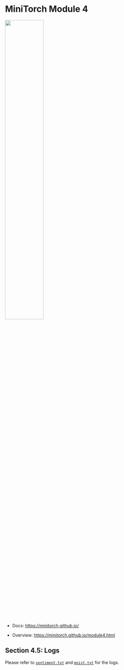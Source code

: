 # MiniTorch Module 4

<img src="https://minitorch.github.io/minitorch.svg" width="50%">

* Docs: https://minitorch.github.io/

* Overview: https://minitorch.github.io/module4.html

## Section 4.5: Logs
Please refer to [`sentiment.txt`](sentiment.txt) and [`mnist.txt`](mnist.txt) for the logs.

<!-- Additionally you will need to install and download the MNist library.

(On Mac, this may require installing the `wget` command)

```
pip install python-mnist
mnist_get_data.sh
``` -->
